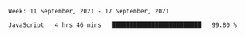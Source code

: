<!--START_SECTION:waka-->
```text
Week: 11 September, 2021 - 17 September, 2021

JavaScript   4 hrs 46 mins   █████████████████████████   99.80 % 
```
<!--END_SECTION:waka-->
